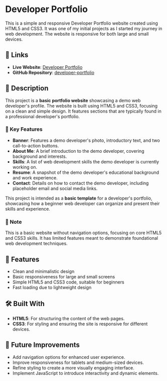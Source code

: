 # Developer Portfolio

This is a simple and responsive Developer Portfolio website created using HTML5 and CSS3. It was one of my initial projects as I started my journey in web development. The website is responsive for both large and small devices.

## 🔗 Links

- **Live Website**: [Developer Portfolio](https://mdferdausalam19.github.io/developer-portfolio/)
- **GitHub Repository**: [developer-portfolio](https://github.com/mdferdausalam19/developer-portfolio)

## 📜 Description

This project is a **basic portfolio website** showcasing a demo web developer's profile. The website is built using HTML5 and CSS3, focusing on a clean and simple design. It features sections that are typically found in a professional developer's portfolio.

### 🌟 Key Features

- **Banner**: Features a demo developer's photo, introductory text, and two call-to-action buttons.
- **About Me**: A brief introduction to the demo developer, covering background and interests.
- **Skills**: A list of web development skills the demo developer is currently working on.
- **Resume**: A snapshot of the demo developer's educational background and work experience.
- **Contact**: Details on how to contact the demo developer, including placeholder email and social media links.

This project is intended as a **basic template** for a developer's portfolio, showcasing how a beginner web developer can organize and present their skills and experience.

### 📌 Note

This is a basic website without navigation options, focusing on core HTML5 and CSS3 skills. It has limited features meant to demonstrate foundational web development techniques.

## 🚀 Features

- Clean and minimalistic design
- Basic responsiveness for large and small screens
- Simple HTML5 and CSS3 code, suitable for beginners
- Fast loading due to lightweight design

## 🛠️ Built With

- **HTML5**: For structuring the content of the web pages.
- **CSS3**: For styling and ensuring the site is responsive for different devices.

## 🌟 Future Improvements

- Add navigation options for enhanced user experience.
- Improve responsiveness for tablets and medium-sized devices.
- Refine styling to create a more visually engaging interface.
- Implement JavaScript to introduce interactivity and dynamic elements.

